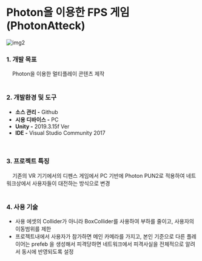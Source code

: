# Photon을 이용한 FPS 게임 (PhotonAtteck)
![img2](https://github.com/zigoom/PotonAtteck/assets/24885296/3e8743fe-b763-4e45-a2e4-16fc17d42e68)


### 1. 개발 목표  
&nbsp;&nbsp;&nbsp;   Photon을 이용한 멀티플레이 콘텐츠 제작   
<br/>
### 2. 개발환경 및 도구  
  - **소스 관리 -**  Github
  - **시용 디바이스 -**  PC  
  - **Unity -** 2019.3.15f Ver 
  - **IDE -** Visual Studio Community 2017  
<br/>

### 3. 프로젝트 특징  
&nbsp;&nbsp;&nbsp;   기존의 VR 기기에서의 디펜스 게임에서 PC 기반에 Photon PUN2로 적용하여 네트워크상에서 사용자들이 대전하는 방식으로 변경  
<br/>

### 4. 사용 기술  
  - 사용 에셋의 Collider가 아니라 BoxCollider를 사용하여 부하를 줄이고, 사용자의 이동범위를 제한
  - 프로젝트내에서 사용자가 참가하면 메인 카메라를 가지고, 본인 기준으로 다른 플레이어는 prefeb 을 생성해서 피격당하면 네트워크에서 피격사실을 전체적으로 알려서 동시에 반영되도록 설정
  
